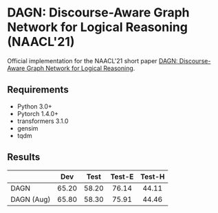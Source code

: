 # DAGN: Discourse-Aware Graph Network for Logical Reasoning (NAACL'21)

Official implementation for the NAACL'21 short paper [DAGN: Discourse-Aware Graph Network for Logical Reasoning](https://arxiv.org/abs/2103.14349). 


## Requirements
* Python 3.0+
* Pytorch 1.4.0+
* transformers 3.1.0
* gensim
* tqdm


## Results
|    |Dev|Test|Test-E|Test-H|
|----|:----:|:----:|:----:|:----:|
| DAGN       | 65.20 | 58.20 | 76.14 | 44.11 |
| DAGN (Aug) | 65.80 | 58.30 | 75.91 | 44.46 | 
